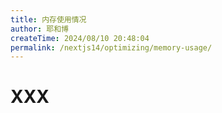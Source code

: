 ```yaml
---
title: 内存使用情况
author: 耶和博
createTime: 2024/08/10 20:48:04
permalink: /nextjs14/optimizing/memory-usage/
---
```


# XXX